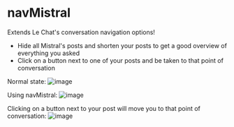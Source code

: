 # navMistral

Extends Le Chat's conversation navigation options!

- Hide all Mistral's posts and shorten your posts to get a good overview of everything you asked
- Click on a button next to one of your posts and be taken to that point of conversation

Normal state:
![image](https://github.com/user-attachments/assets/ade26609-eabe-4933-a8e3-b6d8aec3ca93)

Using navMistral:
![image](https://github.com/user-attachments/assets/add8421a-b891-44b5-9d5f-817f3eb26a62)

Clicking on a button next to your post will move you to that point of conversation:
![image](https://github.com/user-attachments/assets/f8990274-4013-4a2b-8a77-a3bd9434854b)


